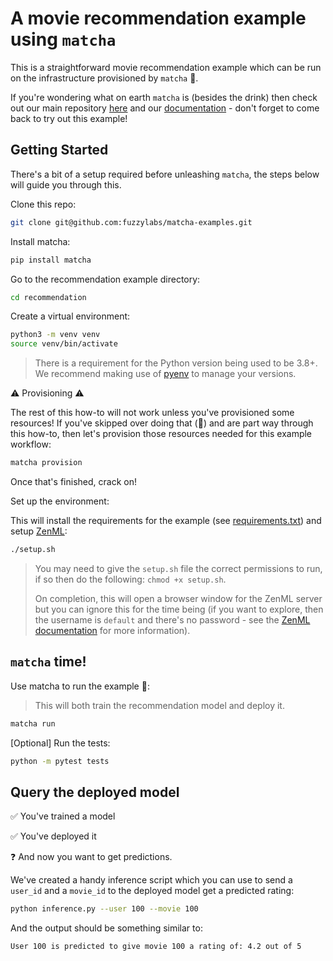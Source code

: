 # A movie recommendation example using `matcha`

This is a straightforward movie recommendation example which can be run on the infrastructure provisioned by `matcha` 🍵. 

If you're wondering what on earth `matcha` is (besides the drink) then check out our main repository [here](https://github.com/fuzzylabs/matcha) and our [documentation](LINK) - don't forget to come back to try out this example!

## Getting Started

There's a bit of a setup required before unleashing `matcha`, the steps below will guide you through this.

Clone this repo:

```bash
git clone git@github.com:fuzzylabs/matcha-examples.git
```

Install matcha:

```bash
pip install matcha
```

Go to the recommendation example directory:

```bash
cd recommendation
```

Create a virtual environment:

```bash
python3 -m venv venv 
source venv/bin/activate
```

> There is a requirement for the Python version being used to be 3.8+. We recommend making use of [pyenv](https://github.com/pyenv/pyenv) to manage your versions.

⚠️ Provisioning ⚠️
 
The rest of this how-to will not work unless you've provisioned some resources! If you've skipped over doing that (👀) and are part way through this how-to, then let's provision those resources needed for this example workflow:

```bash
matcha provision
```

Once that's finished, crack on!

Set up the environment:

This will install the requirements for the example (see [requirements.txt](requirements.txt)) and setup [ZenML](https://docs.zenml.io/getting-started/introduction):

```bash
./setup.sh
```

> You may need to give the `setup.sh` file the correct permissions to run, if so then do the following: `chmod +x setup.sh`.
>
> On completion, this will open a browser window for the ZenML server but you can ignore this for the time being (if you want to explore, then the username is `default` and there's no password - see the [ZenML documentation](https://docs.zenml.io/getting-started/introduction) for more information).

## `matcha` time!

Use matcha to run the example 🍵:

> This will both train the recommendation model and deploy it.

```bash
matcha run
```

[Optional] Run the tests:
```bash
python -m pytest tests
```

## Query the deployed model

✅ You've trained a model 

✅ You've deployed it 

❓ And now you want to get predictions. 


We've created a handy inference script which you can use to send a `user_id` and a `movie_id` to the deployed model get a predicted rating:

```bash
python inference.py --user 100 --movie 100
```

And the output should be something similar to:

```bash
User 100 is predicted to give movie 100 a rating of: 4.2 out of 5
```